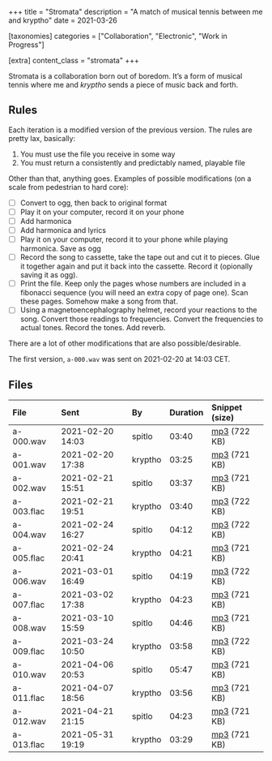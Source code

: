 +++
title = "Stromata"
description = "A match of musical tennis between me and kryptho"
date = 2021-03-26

[taxonomies]
categories = ["Collaboration", "Electronic", "Work in Progress"]

[extra]
content_class = "stromata"
+++

Stromata is a collaboration born out of boredom. It’s a form of musical tennis where me and _kryptho_ sends a piece of music back and forth.

## Rules

Each iteration is a modified version of the previous version. The rules are pretty lax, basically:

  1. You must use the file you receive in some way
  2. You must return a consistently and predictably named, playable file

Other than that, anything goes. Examples of possible modifications (on a scale from pedestrian to hard core):

- [ ] Convert to ogg, then back to original format
- [ ] Play it on your computer, record it on your phone
- [ ] Add harmonica
- [ ] Add harmonica and lyrics
- [ ] Play it on your computer, record it to your phone while playing harmonica. Save as ogg
- [ ] Record the song to cassette, take the tape out and cut it to pieces. Glue it together again and put it back into the cassette. Record it (opionally saving it as ogg).
- [ ] Print the file. Keep only the pages whose numbers are included in a fibonacci sequence (you will need an extra copy of page one). Scan these pages. Somehow make a song from that.
- [ ] Using a magnetoencephalography helmet, record your reactions to the song. Convert those readings to frequencies. Convert the frequencies to actual tones. Record the tones. Add reverb.

There are a lot of other modifications that are also possible/desirable.

The first version, `a-000.wav` was sent on 2021-02-20 at 14:03 CET.

## Files

| File       | Sent             | By       | Duration | Snippet (size)                                                  |
|:-----------|:-----------------|:---------|:---------|:----------------------------------------------------------------|
| a-000.wav  | 2021-02-20 14:03 | spitlo   |    03:40 | [mp3](https://files.mefirst.se/stromata/mp3/a-000.mp3) (722 KB) |
| a-001.wav  | 2021-02-20 17:38 | kryptho  |    03:25 | [mp3](https://files.mefirst.se/stromata/mp3/a-001.mp3) (721 KB) |
| a-002.wav  | 2021-02-21 15:51 | spitlo   |    03:37 | [mp3](https://files.mefirst.se/stromata/mp3/a-002.mp3) (721 KB) |
| a-003.flac | 2021-02-21 19:51 | kryptho  |    03:40 | [mp3](https://files.mefirst.se/stromata/mp3/a-003.mp3) (722 KB) |
| a-004.wav  | 2021-02-24 16:27 | spitlo   |    04:12 | [mp3](https://files.mefirst.se/stromata/mp3/a-004.mp3) (722 KB) |
| a-005.flac | 2021-02-24 20:41 | kryptho  |    04:21 | [mp3](https://files.mefirst.se/stromata/mp3/a-005.mp3) (721 KB) |
| a-006.wav  | 2021-03-01 16:49 | spitlo   |    04:19 | [mp3](https://files.mefirst.se/stromata/mp3/a-006.mp3) (722 KB) |
| a-007.flac | 2021-03-02 17:38 | kryptho  |    04:23 | [mp3](https://files.mefirst.se/stromata/mp3/a-007.mp3) (721 KB) |
| a-008.wav  | 2021-03-10 15:59 | spitlo   |    04:46 | [mp3](https://files.mefirst.se/stromata/mp3/a-008.mp3) (721 KB) |
| a-009.flac | 2021-03-24 10:50 | kryptho  |    03:58 | [mp3](https://files.mefirst.se/stromata/mp3/a-009.mp3) (722 KB) |
| a-010.wav  | 2021-04-06 20:53 | spitlo   |    05:47 | [mp3](https://files.mefirst.se/stromata/mp3/a-010.mp3) (721 KB) |
| a-011.flac | 2021-04-07 18:56 | kryptho  |    03:56 | [mp3](https://files.mefirst.se/stromata/mp3/a-011.mp3) (721 KB) |
| a-012.wav  | 2021-04-21 21:15 | spitlo   |    04:23 | [mp3](https://files.mefirst.se/stromata/mp3/a-012.mp3) (721 KB) |
| a-013.flac | 2021-05-31 19:19 | kryptho  |    03:29 | [mp3](https://files.mefirst.se/stromata/mp3/a-013.mp3) (721 KB) |
